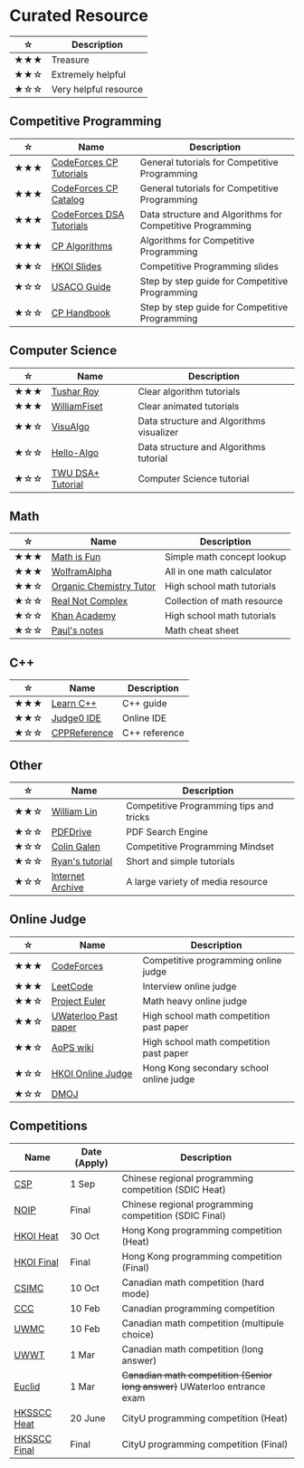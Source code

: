 # Curated Resource
|☆|Description|
|-----|-----|
|★★★|Treasure|
|★★☆|Extremely helpful|
|★☆☆|Very helpful resource|
## Competitive Programming
|☆|Name|Description|
|-----|-----|-----|
|★★★|[CodeForces CP Tutorials](https://codeforces.com/blog/entry/57282)|General tutorials for Competitive Programming|
|★★★|[CodeForces CP Catalog](https://codeforces.com/catalog)|General tutorials for Competitive Programming|
|★★★|[CodeForces DSA Tutorials](https://codeforces.com/blog/entry/13529)|Data structure and Algorithms for Competitive Programming|
|★★★|[CP Algorithms](https://cp-algorithms.com)|Algorithms for Competitive Programming|
|★★☆|[HKOI Slides](https://hkoi.org/en/training-materials/2023/)|Competitive Programming slides|
|★☆☆|[USACO Guide](https://usaco.guide)|Step by step guide for Competitive Programming|
|★☆☆|[CP Handbook](https://cses.fi/book/book.pdf)|Step by step guide for Competitive Programming|
## Computer Science
|☆|Name|Description|
|-----|-----|-----|
|★★★|[Tushar Roy](https://www.youtube.com/@tusharroy2525)|Clear algorithm tutorials|
|★★★|[WilliamFiset](https://www.youtube.com/@WilliamFiset-videos)|Clear animated tutorials|
|★★☆|[VisuAlgo](https://visualgo.net/en)|Data structure and Algorithms visualizer|
|★☆☆|[Hello-Algo](https://www.hello-algo.com/en)|Data structure and Algorithms tutorial|
|★☆☆|[TWU DSA+ Tutorial](https://web.ntnu.edu.tw/~algo/)|Computer Science tutorial|
## Math
|☆|Name|Description|
|-----|-----|-----|
|★★★|[Math is Fun](https://www.mathsisfun.com/)|Simple math concept lookup|
|★★★|[WolframAlpha](https://www.wolframalpha.com/)|All in one math calculator|
|★★☆|[Organic Chemistry Tutor](https://www.youtube.com/@TheOrganicChemistryTutor)|High school math tutorials|
|★☆☆|[Real Not Complex](https://realnotcomplex.com/)|Collection of math resource|
|★☆☆|[Khan Academy](https://www.khanacademy.org)|High school math tutorials|
|★☆☆|[Paul's notes](https://tutorial.math.lamar.edu/)|Math cheat sheet|
## C++
|☆|Name|Description|
|-----|-----|-----|
|★★★|[Learn C++](https://www.learncpp.com/)|C++ guide|
|★★☆|[Judge0 IDE](https://ide.judge0.com/)|Online IDE|
|★☆☆|[CPPReference](https://en.cppreference.com/w/)|C++ reference|
## Other
|☆|Name|Description|
|-----|-----|-----|
|★★☆|[William Lin](https://www.youtube.com/@tmwilliamlin168)|Competitive Programming tips and tricks|
|★☆☆|[PDFDrive](https://pdfdrive.com)|PDF Search Engine|
|★☆☆|[Colin Galen](https://www.youtube.com/@ColinGalen)|Competitive Programming Mindset|
|★☆☆|[Ryan's tutorial](https://ryanstutorials.net/)|Short and simple tutorials|
|★☆☆|[Internet Archive](https://archive.org/)|A large variety of media resource|
## Online Judge
|☆|Name|Description|
|-----|-----|-----|
|★★★|[CodeForces](https://codeforces.com/problemset)|Competitive programming online judge|
|★★★|[LeetCode](https://leetcode.com/problemset/)|Interview online judge|
|★★☆|[Project Euler](https://projecteuler.net/archives)|Math heavy online judge|
|★★☆|[UWaterloo Past paper](https://www.cemc.uwaterloo.ca/contests/past_contests.html)|High school math competition past paper|
|★★☆|[AoPS wiki](https://artofproblemsolving.com/wiki/index.php?title=Main_Page)|High school math competition past paper|
|★☆☆|[HKOI Online Judge](https://judge.hkoi.org/)|Hong Kong secondary school online judge|
|★☆☆|[DMOJ](https://dmoj.ca/)|   |
## Competitions
|Name|Date (Apply)|Description|
|-----|-----|-----|
|[CSP](https://hkoi.org/zh/sdic-intro/)|1 Sep|Chinese regional programming competition (SDIC Heat)|
|[NOIP](https://hkoi.org/zh/sdic-intro/)|Final|Chinese regional programming competition (SDIC Final)|
|[HKOI Heat](https://hkoi.org/en/)|30 Oct|Hong Kong programming competition (Heat)|
|[HKOI Final](https://hkoi.org/en/)|Final|Hong Kong programming competition (Final)|
|[CSIMC](https://cemc.uwaterloo.ca/contests/csimc.html)|10 Oct|Canadian math competition (hard mode)|
|[CCC](https://cemc.uwaterloo.ca/contests/ccc-cco.html)|10 Feb|Canadian programming competition|
|[UWMC](https://cemc.uwaterloo.ca/contests/pcf.html)|10 Feb|Canadian math competition (multipule choice)|
|[UWWT](https://cemc.uwaterloo.ca/contests/fgh.html)|1 Mar|Canadian math competition (long answer)|
|[Euclid](https://cemc.uwaterloo.ca/contests/euclid.html)|1 Mar|~~Canadian math competition (Senior long answer)~~ UWaterloo entrance exam|
|[HKSSCC Heat](https://www.cs.cityu.edu.hk/~hksc/)|20 June|CityU programming competition (Heat)|
|[HKSSCC Final](https://www.cs.cityu.edu.hk/~hksc/)|Final|CityU programming competition (Final)|
